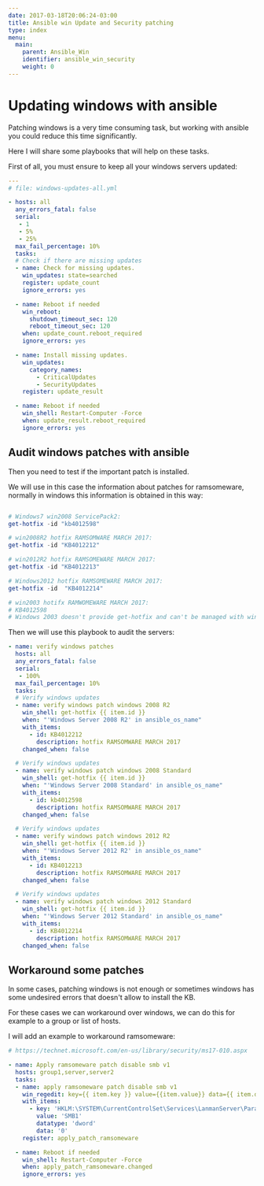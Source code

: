 ```yaml
---
date: 2017-03-18T20:06:24-03:00
title: Ansible win Update and Security patching
type: index
menu:
  main:
    parent: Ansible_Win
    identifier: ansible_win_security
    weight: 0
---
```


Updating windows with ansible
=============================

Patching windows is a very time consuming task, but working with ansible you could
reduce this time significantly.

Here I will share some playbooks that will help on these tasks.

First of all, you must ensure to keep all your windows servers updated:

```yaml
---
# file: windows-updates-all.yml

- hosts: all
  any_errors_fatal: false
  serial:
   - 1
   - 5%
   - 25%
  max_fail_percentage: 10%
  tasks:
  # Check if there are missing updates
  - name: Check for missing updates.
    win_updates: state=searched
    register: update_count
    ignore_errors: yes

  - name: Reboot if needed
    win_reboot: 
      shutdown_timeout_sec: 120
      reboot_timeout_sec: 120
    when: update_count.reboot_required
    ignore_errors: yes

  - name: Install missing updates.
    win_updates:
      category_names:
        - CriticalUpdates
        - SecurityUpdates
    register: update_result

  - name: Reboot if needed
    win_shell: Restart-Computer -Force
    when: update_result.reboot_required
    ignore_errors: yes

```

Audit windows patches with ansible
----------------------------------

Then you need to test if the important patch is installed.

We will use in this case the information about patches for ramsomeware, normally in windows this 
information is obtained in this way:

```powershell

# Windows7 win2008 ServicePack2:
get-hotfix -id "kb4012598"

# win2008R2 hotfix RAMSOMWARE MARCH 2017:
get-hotfix -id "KB4012212"

# win2012R2 hotfix RAMSOMEWARE MARCH 2017:
get-hotfix -id "KB4012213"

# Windows2012 hotfix RAMSOMEWARE MARCH 2017:
get-hotfix -id  "KB4012214"

# win2003 hotifx RAMWOMEWARE MARCH 2017:
# KB4012598
# Windows 2003 doesn't provide get-hotfix and can't be managed with winrm.
```

Then we will use this playbook to audit the servers:

```yaml
- name: verify windows patches
  hosts: all
  any_errors_fatal: false
  serial:
   - 100%
  max_fail_percentage: 10%
  tasks:
  # Verify windows updates
  - name: verify windows patch windows 2008 R2
    win_shell: get-hotfix {{ item.id }}
    when: "'Windows Server 2008 R2' in ansible_os_name"
    with_items:
      - id: KB4012212
        description: hotfix RAMSOMWARE MARCH 2017
    changed_when: false

  # Verify windows updates
  - name: verify windows patch windows 2008 Standard
    win_shell: get-hotfix {{ item.id }}
    when: "'Windows Server 2008 Standard' in ansible_os_name"
    with_items:
      - id: kb4012598
        description: hotfix RAMSOMWARE MARCH 2017
    changed_when: false

  # Verify windows updates
  - name: verify windows patch windows 2012 R2
    win_shell: get-hotfix {{ item.id }}
    when: "'Windows Server 2012 R2' in ansible_os_name"
    with_items:
      - id: KB4012213
        description: hotfix RAMSOMWARE MARCH 2017
    changed_when: false

  # Verify windows updates
  - name: verify windows patch windows 2012 Standard
    win_shell: get-hotfix {{ item.id }}
    when: "'Windows Server 2012 Standard' in ansible_os_name"
    with_items:
      - id: KB4012214
        description: hotfix RAMSOMWARE MARCH 2017
    changed_when: false

```

Workaround some patches
-----------------------

In some cases, patching windows is not enough or sometimes windows has some
undesired errors that doesn't allow to install the KB.

For these cases we can workaround over windows, we can do this for example
to a group or list of hosts.

I will add an example to workaround ramsomeware:

```yaml
# https://technet.microsoft.com/en-us/library/security/ms17-010.aspx

- name: Apply ramsomeware patch disable smb v1
  hosts: group1,server,server2
  tasks:
  - name: apply ramsomeware patch disable smb v1
    win_regedit: key={{ item.key }} value={{item.value}} data={{ item.data}} datatype={{ item.datatype }} state=present
    with_items:
      - key: 'HKLM:\SYSTEM\CurrentControlSet\Services\LanmanServer\Parameters'
        value: 'SMB1'
        datatype: 'dword'
        data: '0'
    register: apply_patch_ramsomeware

  - name: Reboot if needed
    win_shell: Restart-Computer -Force
    when: apply_patch_ramsomeware.changed
    ignore_errors: yes

```
